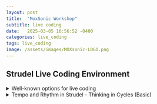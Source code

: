 ```yaml
---
layout: post
title:  "MoxSonic Workshop"
subtitle: live coding
date:   2025-03-05 16:56:52 -0400
categories: live_coding
tags: live_coding
image: /assets/images/MOXsonic-LOGO.png
---
```


<h2>
Strudel Live Coding Environment<br> 
</h2> 

<!-- <<ol>
  <h3>Introduction to live coding.</h3>
    <ul>
      <li>A general overview of live coding and its history</li>
      <li>A brief discussion well-known options for live coding</li>
      <li>A bit of how Tidalcycles and Strudel function</li>
      <li>Strudel as a starting point for live coding</li>
    </ul>> -->

<!-- <details>
  <summary>Live coding overview</summary>

<p> </p>
<p>What is live coding? (probably a lot of things qualify)</p>

**comment out
<p>A brief history - Thor Magnussen with iXi Lang on SuperCollider, Charlie Roberts with Gibber on Browser, Tidalcycles with SuperCollider, Strudel with Browser. This workshop will focus on Strudel, which operates as a patterning sequencer for an audio engine. 
***

<p> It has been my experience, that early success provides the most inviting entryway into the creative coding of music. Certain live coding environments can reduce the overhead of learning a larger, less constrained environments. </p>

<p>In this workshop, I suggest that Strudel is a good place to start. Strudel only requires a browser to use. It uses basic Javascript to create patterned sequences, and is easy to learn. It implements a cyclic rhythmic model that provides a simple but deep way to explore rhythm.  It is a fast lane toward thinking algorithmically. For those that are coming from software sequencers, I find it particularly enticing.</p>

<p>The ceiling of the environment is high. The first step is generally providing external samples. This quickly leads to loading samples from disk. Eventually, to send messages to SuperCollider's SuperDirt for a more full featured experience. Soon after, you may find yourself learning a bit of SuperCollider syntax to augment the SuperDirt library with your own Synthesis Definitions.  Next thing you know, you are using the Pattern system in SuperCollider and Just In Time Programming techniques to live code synthesis and patterns in conjunction. </p>

<p> Historically score generation methods are generalized in computer music languages. It is appropriate to have an environment where few assumptions are made about musical paradigms. However, sometimes constraints imposed by certain musical model can be appropriate. There is a gradient here. The more constrained, the more easily the limited territory can be explored. The less constrained, the more vast the territory, and the task of exploration is more involved. For more on this discussion see:</p> <p><cite>  Roberts, Charlie, and Graham Wakefield, 'Tensions and Techniques in Live Coding Performance', in Roger T. Dean, and Alex McLean (eds), The Oxford Handbook of Algorithmic Music, Oxford Handbooks (2018; online edn, Oxford Academic, 5 Feb. 2018), https://doi.org/10.1093/oxfordhb/9780190226992.013.20, accessed 10 Mar. 2025.</cite> </p>

<p> Strudel is unabashedly pattern-based with a cyclic model of rhythm. It lends itself well to music that embraces this cyclical model, which is maybe more broad than one might think. Ambient, minimalist, techno, house, edm, idm, pop, hip hop, etc. </p>

<p> If the cyclical constraint is a bridge too far, then I would recommend live coding in SuperCollider, which take a less constrained approach with regard to musical models. The territory is considerably larger </p>

</details> 
-->

<!-- ***************************************************** -->


<details>
<summary>Well-known options for live coding </summary>

<!-- 
<p>

<p>An overview of the entire ecosystem of live coding environments is impossible here. Instead, I will focus on the set of environments that form the backbone of Strudel, branch from it, or are similar to it.  </p>

<p> <strong> Backbone: </strong> </p>

<p> <strong> SuperCollider </strong> </p>
<p> - SuperCollider now has a long and storied history as a powerful variant of the Music N languages. It was designed to run efficiently in real time. Learning the language of SuperCollider and the manner in which the language and server function is a large endeavor. SuperCollider features the Just In Time Programming Library. From the SuperCollider help files:</p>

<blockquote> Here, a program is not taken as a tool that is made first to be productive later, but instead as a dynamic construction process of description and conversation. Writing code becomes an integral part of musical or experimental practice.</blockquote> 

<p> <strong> Tidalcycles </strong> </p> 
<p> - This coding environment, created by Alex McLean, works in conjunction with SuperCollider, and specifically with a third party set of classes and a set of samples called SuperDirt. Running SuperDirt in SuperCollider is simple and allows leveraging SuperCollider's audio engine while using a simplified coding environment for patterning music. One needs to run two programs in order to work using Tidalcycles, SUperCollider and a coding environment. I use Pulsar and VS Code as environments. Tidalcycles in conjunction with SuperCollider creates a strong choice for live coding, </p>

<p>To program in tidal cycles requires using Haskell. The subset of the Haskell that is used for Tidalcyles is small. It isn't necessary to know how to program in Haskell to be successful at making music in Tidalcycles.  Using Haskell provides the live coder with the opportunity to type fewer characters at the expense of ease of understanding. Tidalcycles is not a collaborative live coding environment.</p>

<p> Of note, the theoretical framework  of Tidalcycles' polymetric structures was inspired by the Bol Processor software (https://bolprocessor.org/misc/bp2intro.htm) </p>

<p> <strong> Similar and also Collaborative </strong> </p>

<p> <strong> Estuary </strong> </p>
<p> - Collaborative browser based coding. Long distance coding worked quite well with Estuary. We used Estuary to create a performance between Les P (special thanks to Pablo Tobar) in Colombia and the electronic ensemble at Georgia Southern in the fall of 2022. 36 minutes in 
https://www.youtube.com/watch?v=sMfLMXDw_eM </p>

<p> Estuary can run several different live coding languages, including those meant for visual performance. Estuary's excellent collaborative capabilities are due in part to it being entirely web based. Estuary uses the web audio engine "WebDirt" to play back samples, which must be available online so that every participant can hear them. So, adding samples means adding to a common repository. This process involves forking the repository on github and using git to manage the addition and removal of samples. The process is not intuitive. </p>

<p> For live coding audio, Estuary uses a subset of tidal called mini-tidal. This subset is not fully featured. The Estuary interface contains a way to reference files for different functions with code examples. Additionally, samples are available for use are listed in a separate tab.</p> 

<p> <strong> Flok </strong> </p>
<p> </p>

<p> <strong> Gibber / Gabber </strong></p>

<p> - Gibber, maintained by Charlie Roberts, runs in the browser and uses javascript. Gibber folds in the minitidal subset of tidal cycles in addition to having its own patterning tools which are apart from tidal's musical model.  The syntaxis moderately more involved that using Strudel, but it is a viable option with some excellent pattern visualization features and a well thought out model.</p> 

<p> Here is an example of the moderately more involved syntax: </p>
<p> In Gibber: </p>
<code> s = Synth() </code>
<p> <code> s.note(0) </code> </p>

<p> In Strudel: </p>
<code> s("sine").note(0) </code>

<p> OR even more similar </p>
<p> In Gibber: </p>
<code>  d = Drums() </code>
<p> <code> d.tidal('kd sd kd sd') </code> </p>

<p> In Strudel: </p>
<code> sound("kd sd kd sd") </code>

<p> </p>
<p> <strong> Strudel </strong> </p>

<p> Strudel is developed by Felix Roos.  </p>

--> 
<p> Here is a chart which compares some basic elements </p>

<table>
  <thead>
    <tr>
      <th>Live-Coding Environment</th>
      <th>Collaborative</th>
      <th>Easy to Setup</th>
      <th>Easy to Learn</th>
      <th>Easy to Access Reference</th>
      <th>Visual Feedback Highlighting Code</th>
      <th>Fully Featured</th>
    </tr>
  </thead>
  <tbody>

  <tr>
      <td><strong>SuperCollider</strong></td>
      <td>⚠️ Not natively. </td>
      <td>❌and✅ SuperCollider is relatively easy to install, but you won't be live coding right out of the gate</td>
      <td>❌ (Steep learning curve, SuperCollider specific language and not singularly focused on live coding)</td>
      <td>⚠️ (Extensive but complex)</td>
      <td>❌ No visual feedback unless you code it yourself</td>
      <td>Best</td>
  </tr>
    <tr>
      <td><strong>TidalCycles</strong></td>
      <td>❌ No</td>
      <td>❌ (Requires a good bit of work also requires SuperCollider and the SuperDirt quark)</td>
      <td>⚠️ (Moderate learning curve, Uses the Haskell language, which can be difficult)</td>
      <td>⚠️  (Good documentation, but you need to set things up for yourself by adding files to your editor.)</td>
      <td>❌ No visual feedback as far as I know</td>
      <td>Best</td>
    </tr>
    <tr>
      <td><strong>Estuary</strong></td>
      <td>✅ Yes</td>
      <td>✅ (Web-based)</td>
      <td>✅ (Beginner-friendly, allows miniTidal which is a reduced subset of tidal)</td>
      <td>✅ (Built-in docs)</td>
      <td>❌ No visual feedback</td>
      <td>Good</td>
    </tr>

      <tr>
      <td><strong>Gibber</strong></td>
      <td>✅ Yes (with gabber) </td>
      <td>✅ (Web-based)</td>
      <td>✅ (Beginner-friendly. Uses javascript. Not as streamlined as Strudel)</td>
      <td>✅ (Clear documentation)</td>
      <td>✅ Visual feedback with highlighting of code and more!</td>
      <td>✅ Good+. The library of possibilities is not quite a full as other programs. </td>
    </tr>

    <tr>
      <td><strong>Strudel</strong></td>
      <td>❌ No </td>
      <td>✅ (Web-based)</td>
      <td>✅ (Beginner-friendly. Uses javascript as an alternative to Haskell. Really simple)</td>
      <td>✅ (Clear documentation)</td>
      <td>✅ Visual feedback with highlighting of code and more!</td>
      <td>Better (especially when paired with SuperDirt)</td>
    </tr>
    <tr>
      <td><strong>Flok</strong></td>
      <td>✅ Yes</td>
      <td>✅ (Web-based)</td>
      <td>✅ (Beginner-friendly. Can use Strudel within this collaborative environment)</td>
      <td>❌ (You have to know what you are doing. You won't get help from the interface) </td>
      <td>✅ Visual feedback with highlighting of code</td>
      <td>Good</td>
    </tr>
    
  </tbody>
</table>

</details>

<!-- Beginning Rhythm-->
<!-- ***************************************************** -->
<!-- ***************************************************** -->
<!-- ***************************************************** -->
<!-- ***************************************************** -->
<!-- ***************************************************** -->
<!-- ***************************************************** -->


<!-- <li> Tempo and Rhythm in Strudel
    <ul>
    <li> - Thinking in cycles </li>
    <li> - Functions and Patterns Syntax  </li>
    <li> - Euclidean Rhythms </li> 
    </ul>
  </li> 
-->

<details>
<summary> Tempo and Rhythm in Strudel - Thinking in Cycles (Basic) </summary>
<p>

<img src="https://strudel.cc/img/drumset.png" alt="Drumset Image" />
-- Image from strudel.cc

<p> To begin, we need to provide two things: a function and a pattern. Below a function named "sound" is used. The function requires a pattern.  Patterns are expressed in quotation marks or backticks (useful for writing patterns across multiple lines). </p>

 <script src="https://unpkg.com/@strudel/repl@latest"></script>
<strudel-editor>
  <!--
setcpm (140 / 4)
sound("bd")
-->
</strudel-editor>

<p> This indicates that the sound called bd should be called once a cycle, at the beginning of the cycle. Let's add another item to the pattern. </p>


<strudel-editor>
  <!--
setcpm (140 / 4)
sound("bd sd")
-->
</strudel-editor>


<p>Now the cycle is split in two and the elements of the pattern bd and sd are played at those divisions. Let's experiment a bit with making rhythms with only this much information. </p>

<p> CLick the Strudel REPL Spiral below. Try chaining the "bank" function to end of sound .bank("RolandTR808"). See the side panel under sounds and then drum-machines.  </p>

<script src="/assets/embed.js"></script>
<strudel-repl>

 <!--
setcpm (140 / 4)
sound("bd sd")._spiral()
-->
</strudel-repl>
 
<p> We eventually find that we need to group elements together to create subdivisions of the cycle. Also, we see the syntax for a rest (either - or ~)</p>

<table>
  <thead>
    <tr>
      <th>Notation</th>
      <th>Function</th>
    </tr>
  </thead>
  <tbody>
    <tr>
      <td><code>[ ]</code></td>
      <td>Divides the cycle or subdivisions when nested 
<strudel-editor>

 <!--
setcpm (140 / 4)
sound("[ bd sd hh ] [hh hh]")._spiral()
// The two enclosures [] and [] divide the cycle into 2. The elements within the enclosures then further divide that part of the cycles into 3 parts and 2 parts respectively. Compare: 
// sound("[ bd sd hh ] [hh hh]") 
// and 
// sound("bd sd hh hh hh")
// In the second of these, the cycle is divided evenly into 5 parts. 
-->
</strudel-editor>

</td>
    </tr>
    <tr>
      <td><code> . </code></td>
      <td>Divides the cycle but cannot be nested 
<strudel-editor>
 <!--
setcpm (140 / 4)
// These are akin to the [ ] notation, but these cannot be nested.
sound("bd sd . hh . hh . hh")
// The . notation can be used in conjunction with the [] notation.
// sound("[bd . sd [sd sd]] . [bd]")   
-->
</strudel-editor>
      </td>
    </tr>
  </tbody>
</table>

<p> Let's take some time to try our hand at a few rhythmic exercises. </p>

<p> <img src="/assets/images/Simple.png" alt="Exercise 1" /> </p>

<details> 
<summary> Answer </summary> 

<strudel-editor>
  <!--
setcpm(60/4) 

$1: s("~ cp ~ cp ~ ~ ~ ~") 
$2: s("hh hh hh hh hh hh hh hh")
-->
</strudel-editor>
</details>

<p> </p>


<p><img src="/assets/images/TwelveEightExercise.png" alt="Exercise 2" /> </p>

<details> 
<summary> Answer </summary> 
<strudel-editor>
  <!--
setcpm(60/4) 

$1: s("[ [cp cp cp] [cp cp cp] [cp] [cp] ]") 
$2: s("[hh hh hh hh hh hh hh hh hh hh hh hh]")
-->
</strudel-editor>

</details>
<p> </p>
</p>
</details>


<!-- Intermediate Rhythm-->
<!-- ***************************************************** -->
<!-- ***************************************************** -->
<!-- ***************************************************** -->
<!-- ***************************************************** -->
<!-- ***************************************************** -->
<!-- ***************************************************** -->

<details>
<summary> Tempo and Rhythm in Strudel - Thinking in Cycles (Intermediate) </summary>
<p>

<table>
  <thead>
    <tr>
      <th>Notation</th>
      <th>Function</th>
    </tr>
  </thead>
  <tbody>
    

  <tr>
      <td><code>!</code></td>
      <td>Replicate a pattern or part of a pattern
<strudel-editor>

<!--
setcpm (140 / 4)
sound("bd!4")
-->
</strudel-editor>
</td>
    </tr>

  <tr>
      <td><code>@</code></td>
      <td>Elongates a pattern or part of a pattern
<strudel-editor>

 <!--
setcpm (140 / 4)

sound("bd sd@2 hh")
// sound("[bd bd bd]@2 [bd]@2])
-->
</strudel-editor>

</td>
    </tr>
    <tr>
      <td><code>&lt; &gt;</code></td>
      <td>Alternates cycles

<strudel-editor>
 <!--
setcpm (140 / 4)
sound("<bd sd>")
// These can be nested. See how the nested element is addressed every other cycle:
// sound("< bd < [sd sd] [sd sd sd] > >")  
-->
</strudel-editor>
      </td>
    </tr>
    <tr>
      <td><code>{ }</code></td>
      <td>Indicates polymeter

<strudel-editor>

 <!--
setcpm (140 / 4)
// Polymeter is where two patterns with different bar lengths play at the same tempo 
// Polymeter 
sound(" { bd sd, hh cp hh } ") 
// Polyrhythm
// sound("[bd sd], [hh cp hh]")
-->
</strudel-editor>
      </td>
    </tr>
  </tbody>
</table>


<p> <img src="/assets/images/TripletSimple.png" alt="Exercise 3" /> </p>

<details> 
<summary> Answer </summary> 
<strudel-editor>
  <!--
setcpm(60/4) 
$1: s(`
      [ [cp] [~ cp cp] [cp@2 cp] [cp] ]  
  `) 
$2: s("[hh!4]")
-->
</strudel-editor>

</details>
<p> </p>

<p> <img src="/assets/images/SixteenthNoteRhythmExercise2.png" alt="Exercise 4" /> </p>

<details> 
<summary> Answer </summary>
<strudel-editor>
  <!--
setcpm(60/4) 

$1: s(`<
      [ [lt lt@2 lt] [lt lt@2 lt] [~ lt] [lt] ] 
      [ [lt lt@2 lt] [~ lt@2 lt] [~ lt] [lt] ]
  >`) 

$2: s("<[hh!4] [hh!4]>")
-->
</strudel-editor>
</details>

<p> </p>
<p><img src="/assets/images/SixteenthNoteRhythmExercise.png" alt="Exercise 3" /> </p>

<details> 
<summary> Answer </summary> 
<strudel-editor>
  <!--
setcpm(60/4) 

$1: s(`<
      [ [~!3 lt] [[lt lt] lt] [~ lt] [[lt lt] lt] ]  
      [ lt lt lt lt@2 lt lt@2 lt@8 ]
  >`) 

$2: s("<[hh!4] [hh!4]>")
-->
</strudel-editor>

</details>


</p>
</details>


<!-- Advanced Rhythm-->
<!-- ***************************************************** -->
<!-- ***************************************************** -->
<!-- ***************************************************** -->
<!-- ***************************************************** -->
<!-- ***************************************************** -->
<!-- ***************************************************** -->

<details>
<summary> Tempo and Rhythm in Strudel - Thinking in Cycles (Advanced) </summary>
<p>

<table>
  <thead>
    <tr>
      <th>Notation</th>
      <th>Function</th>
    </tr>
  </thead>
  <tbody>
<tr>
  <td><code>*</code></td>
    <td>Speed up a pattern or part of a pattern
  <strudel-editor>

 <!--
setcpm (140 / 4)
sound("[ bd sd bd sd]*8 [bd*4 sd bd sd]")
-->
  </strudel-editor>
  </td>
</tr>

<tr>
  <td><code>/</code></td>
    <td>Slow down a pattern or part of a pattern
  <strudel-editor>
 <!--
setcpm (140 / 4)
sound("[ bd]/2 [sd]/3") // here the pattern is extended to 2X the cycle length
-->
  </strudel-editor>
  </td>
</tr>
</tbody>
</table>

<p> <strong> Euclidian Rhythms </strong> </p>
<p> This link contains not only an explanation of how it works, but also examples of common euclydian patterns  http://cgm.cs.mcgill.ca/~godfried/publications/banff.pdf </p>
<p> To put it briefly, the Euclidean rhythms take number of events to distribute across a number of pulses. Additionally, an offset parameter to say where in the pattern to begin doing this.</p>

<p> 3 events across 8 pulses with an offset of 0 would result in the following: </p>
<p> X - - X - - X - </p>

<p> With an offset of 1, the pattern would look like this: </p>
<p> - X - - X - - X </p>

  <strudel-editor>
  <!--
// "Common West African bell v240624" @by Prince Lucija
setcpm(134/4)
stack(
  s("cb:0(<4!7 <3 6>>, 12)").speed(0.5).decay(0.2)._spiral() , 
  // different steps, 12 pulses. 
  // The first 7 cycles it is 4 divs of 12
  // * - - * - - * - - * - -
  // The 8th cycle it is 3 divs of 12
  // * - - - * - - - * - - -
  // Then 7 more cycles of 4 dives of 12
  // * - - * - - * - - * - -
  // Then the 16th cycle is 6 divs of 12
  // * - * - * - * - * - * - 
    s("cb:0(<2!3 3>,12,3)").speed(1.8),
  // The first 3 cycles it is 2 divisions of 12 (offset by 3)
  // offset by 3 means starting on the 3rd of the 12 beats
  // - - * - - - - * - - - -
  // The 4th cycle it is 3 divisions of 12 (offset by 3)
  // - - * - - - * - - - * - // fourth cycle
   s("cb:3(2,3,1)*4").speed(3.0),
  // The cycles are all the same. 2 divisions of 3 offset by 1
  // The *4 means there are 4 repeats of this to form 12 beats
  //  smae as s("[- cb:3 cb:3]*4")
  // - * * - * * - * * - * *
  s("rim(1,3,2)*4"),
  // The cycles are all the same. 1 divisions of 3 offset by 2
  // The *4 means there are 4 repeats of this to form 12 beats
  // same as s("[- - rim]*4")
  // s("cb:2(7,12,3)"),  // standard african bell pattern
  // s("cb:0(3,12, 3)").speed(0.7)
)
  .bank("RolandTR707")
-->
  </strudel-editor>

<p> <strong> Nested Tuplets </strong> </p>
The following notation is taken from John Fielder's blog post on nested tuplets.
(http://klangnewmusic.weebly.com/direct-sound/lets-talk-rhythm-part-2-nested-tuplets) </p>

<img src="http://klangnewmusic.weebly.com/uploads/1/2/3/0/12308331/1727048_orig.jpg" alt="John Fielder credit" />
<p> </p>

  <strudel-editor>
  <!--
// How can we explore this exercise using Strudel's rhythmic notation?
setcpm (40/4)
let hh = sound("[hh hh] [hh hh] [hh*5]@2 [hh hh] [hh hh]")
let bd = sound("bd . bd . bd . bd . bd . bd")
// let hh = sound("[hh hh] [hh hh] [[hh*3]@2 hh hh hh]@2 [hh hh] [hh hh]")
// let hh = sound("[hh hh] [hh hh] [[hh*3]@2 [hh*5]@2 hh]@2 [hh hh] [hh hh]")
stack(hh, bd)
-->
</strudel-editor>

</details>

<!-- Patterning Notes and Chords -->
<!-- ***************************************************** -->
<!-- ***************************************************** -->
<!-- ***************************************************** -->
<!-- ***************************************************** -->
<!-- ***************************************************** -->
<!-- ***************************************************** -->


<details>
<summary> Patterning notes and chords</summary>

<table>
  <thead>
    <tr>
      <th>Notation</th>
      <th>Function</th>
    </tr>
  </thead>
  <tbody>
    <tr>
      <td><code>note</code></td>
      <td> Play a note by name or MIDI note number
<strudel-editor>

  <!--
setcpm (80 / 4)
$chromatic: note("c4 df4 d4 ef4 e4 f4 gf4 g4 af4 a4 bf4 b4 c5")
  .sound("sawtooth")
  .lpf(saw.range(3000, 400))
  .lpq(14)

$chromatic2: note("c4 cs4 d4 ds4 e4 f4 fs4 g4 gs4 a4 as4 b4 c5")
  .sound("vibraphone")
  .dec(0.3)

$chromatic3: note("60 61 62 63 64 65 66 67 68 69 70 71 72").sound("piano")
// or $chromatic3: note("60 .. 72")
$chromatic4: note("72 71 70 69 68 67 66 65 64 63 62 61 60").sound("piano")
 
all(fast("<2 3 5 7>"))
-->
</strudel-editor>
</td>
</tr>


<tr>
      <td><code> , </code></td>
      <td>Stack patterns together 
<strudel-editor>

  <!--
setcpm (80 / 4)
note( "[60.5, 60, 64, 67.25, 67, 71]" )
  .adsr("0.1:0.1:0.8:0.9")
  .legato(0.1)
  .sound("gm_accordion")
  .vib(7)
  .vibmod(0.3)
-->
</strudel-editor>
</td>
</tr>

<tr>
<td> <code> scale </code> </td>
      <td>Use a musical scale
      <strudel-editor>
<!--
setcpm (80 / 4)
$scale: n(run(5)).scale("C:pentatonic")
// List of scales available here:
// https://github.com/tonaljs/tonal/blob/main/packages/scale-type/data.ts
-->
</strudel-editor>
</td>
</tr>
</tbody>
</table>

<p> Try to create a pattern that represents this measure of Chopin's Prelude Op. 28, No. 7. </p>

<img src="/assets/images/chopin.png" alt="Chopin" />
<details>
<summary> Answer </summary>
<strudel-editor>
<!--
setcpm(60/3)

$treble: note(`
  [ [cs5@3 d5] [b4, gs4, d4] [b4, gs4, d4] ]@3
  [ [b4, gs4, d4]@2 [fs5, d5] ]@3
  `).s("square").adsr("0.1:0.2:0.4:0.3")

$bass: note(`
[ e2 [e3, e2] [e3, e2] ]@3
[ [e3, e2]@2 ~]@3
`).sound("piano")
-->
</strudel-editor>
</details>

<p> Again from John Fielder's blog, this time with melody. This is much gnarlier in Strudel due to the shifting meter. </p>

 <div class="crop">
      
<img src="http://klangnewmusic.weebly.com/uploads/1/2/3/0/12308331/1673883_orig.jpg" alt="John Fielder credit" />
</div>
<p> </p>

<strudel-repl>
  <!--
setcpm (110 / 5)

let measure1 = "[ [c5]@2 [b4]@1 [gs4 a4 fs4]@2 ]@5"
let measure2 = "[ [c5 b4 ef5]@2  [d5 c5 ef5 f5]@2 [fs5 gs5 a5 b5 c6]@2 ]@5"
let measure3 = "[ [d6 ~*5] ]@6"

let melody = note(stepcat(measure1, measure2, measure3))
  .pace(8)
  .sound("vibraphone")
  .gain(0.3)

let tick = sound("hh!5 hh!5 hh!6")
  .pace(8)

stack(melody, tick)
-->

</strudel-repl>

</details>

<details>
<summary> Working with longer samples </summary>

<table>
  <thead>
    <tr>
      <th>Notation</th>
      <th>Function</th>
    </tr>
  </thead>
  <tbody>
<tr>
  <td><code> fit </code></td>
    <td> fit a sample into a single cycle
<strudel-editor>
 <!--
samples('https://raw.githubusercontent.com/tidalcycles/Dirt-Samples/master/strudel.json')
s("breaks125").fit()
-->
</strudel-editor>
  
  </td>
</tr>

<tr>
  <td><code>/</code></td>
    <td>Slow down a pattern or part of a pattern
  <strudel-editor>
 <!--
setcpm (140 / 4)
sound("[ bd]/2 [sd]/3") // here the pattern is extended to 2X the cycle length
-->
  </strudel-editor>
  </td>
</tr>
</tbody>
</table>


<strudel-editor>
<!--
setcpm(125/5)
samples('github:tidalcycles/dirt-samples')
$1: s("breaks125")
-->
</strudel-editor>

<p> This break beat, which is indicated to be at a tempo of 125 is in 4/4.
The above cpm adds an extra beat to the cycle. We can make the break beat slow down to meet this tempo </p>

<strudel-editor>
<!--
setcpm(125/5)
samples('github:tidalcycles/dirt-samples')
s("breaks125").fit()
-->
</strudel-editor>

<p> We can make the break beat slow down to fit within x number of cycles </p>
<strudel-editor>
<!--
setcpm(125/5)
samples('github:tidalcycles/dirt-samples')
$1: s("breaks125").loopAt(2)
-->
</strudel-editor>

<p> Let's slice the break into eight parts and play them back in order. This allows us to fit the breakbeat into the cycle without pitch shifting </p>

<strudel-editor>
<!--
setcpm(125/5)
samples('github:tidalcycles/dirt-samples')
s("breaks125").chop(32)
-->
</strudel-editor>

<p> Let's change the order in which the slices are played back </p>

<strudel-editor>
<!--
setcpm(125/5)
samples('github:tidalcycles/dirt-samples')
$1: s("breaks125").slice(8, "7 .. 0")
-->
</strudel-editor>

<p> We can also use the splice function. This changes the playback speed of each slice according to its duration </p>

<strudel-editor>
<!--
setcpm(125/5)
samples('github:tidalcycles/dirt-samples')
$1: s("breaks125").splice(8, "[ [0 1 2@2 ] [ 3 4 5 6 [7 7 7] ] ]")
-->
</strudel-editor>

<p> The striate function allows us to lace together patterns. It cuts samples into x number of parts and then plays back portions in sequence. </p>

<strudel-editor>
<!--
setcpm(125/5)
samples('github:tidalcycles/dirt-samples')
s("breaks125:0 breaks125:1 breaks125:2")
  .striate(4)
  .slow(1)
  .cut(1)
  .begin("<0.0 0.01>")
  .end(0.5)
  .every(4, x=>x.lpf(saw.range(100, 3000).slow(1)))
-->
</strudel-editor>

<p> Here we use the loop function in conjunction with loopBegin and loopEnd  </p>

<strudel-editor>
<!--
setcpm(125/5)
samples('github:tidalcycles/dirt-samples')
s("breaks125").fit().loopBegin("0")
  .loopEnd("<0.5@2 0.75>")
  .loop(1)
  .cut(1)
  .struct("<x x x>")
-->
</strudel-editor>

</details>


<!-- <p> In computer music, Music-N languages gravitated toward a separate orchestra and score. The synthesis engine was separate from score-level event generation. Early analog electronic instruments make the distinction as well, providing sequenced control voltages to control parameters of audio rate modules, such as an oscillator. This paradigm was challenged by SuperCollider, a child of the Music-N lineage, by making no distinction between composition on the sample level and composition on longer time scales. </p> -->


